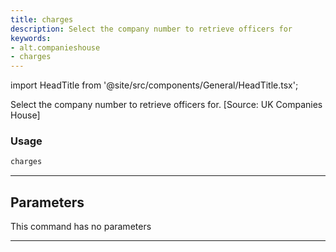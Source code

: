 ```yaml
---
title: charges
description: Select the company number to retrieve officers for
keywords:
- alt.companieshouse
- charges
---
```


import HeadTitle from '@site/src/components/General/HeadTitle.tsx';

<HeadTitle title="alt /companieshouse/charges - Reference | OpenBB Terminal Docs" />

Select the company number to retrieve officers for. [Source: UK Companies House]

### Usage

```python wordwrap
charges
```

---

## Parameters

This command has no parameters


---
